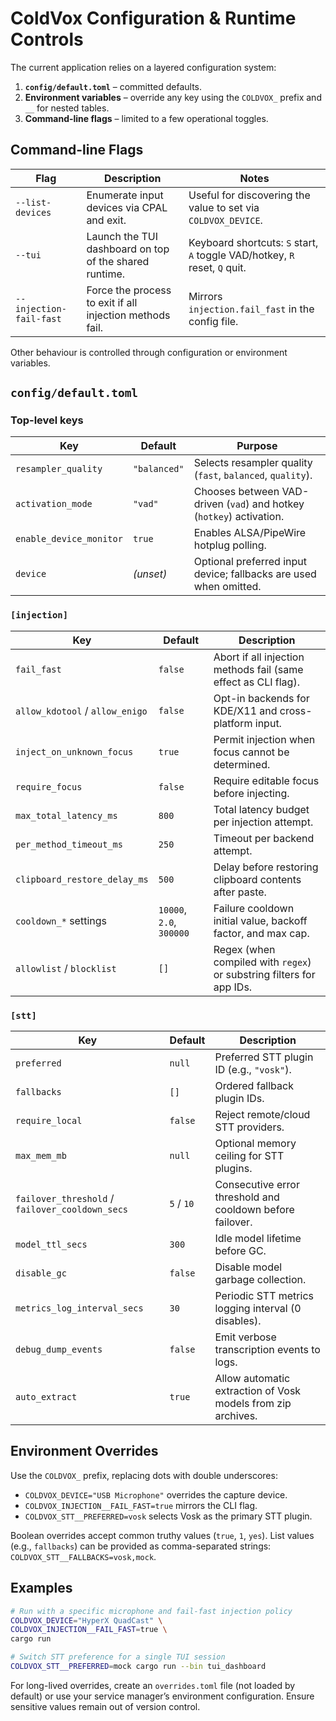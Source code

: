 # ColdVox Configuration & Runtime Controls

The current application relies on a layered configuration system:

1. **`config/default.toml`** – committed defaults.
2. **Environment variables** – override any key using the `COLDVOX_` prefix and `__` for nested tables.
3. **Command-line flags** – limited to a few operational toggles.

## Command-line Flags

| Flag | Description | Notes |
| --- | --- | --- |
| `--list-devices` | Enumerate input devices via CPAL and exit. | Useful for discovering the value to set via `COLDVOX_DEVICE`. |
| `--tui` | Launch the TUI dashboard on top of the shared runtime. | Keyboard shortcuts: `S` start, `A` toggle VAD/hotkey, `R` reset, `Q` quit. |
| `--injection-fail-fast` | Force the process to exit if all injection methods fail. | Mirrors `injection.fail_fast` in the config file. |

Other behaviour is controlled through configuration or environment variables.

## `config/default.toml`

### Top-level keys

| Key | Default | Purpose |
| --- | --- | --- |
| `resampler_quality` | `"balanced"` | Selects resampler quality (`fast`, `balanced`, `quality`). |
| `activation_mode` | `"vad"` | Chooses between VAD-driven (`vad`) and hotkey (`hotkey`) activation. |
| `enable_device_monitor` | `true` | Enables ALSA/PipeWire hotplug polling. |
| `device` | *(unset)* | Optional preferred input device; fallbacks are used when omitted. |

### `[injection]`

| Key | Default | Description |
| --- | --- | --- |
| `fail_fast` | `false` | Abort if all injection methods fail (same effect as CLI flag). |
| `allow_kdotool` / `allow_enigo` | `false` | Opt-in backends for KDE/X11 and cross-platform input. |
| `inject_on_unknown_focus` | `true` | Permit injection when focus cannot be determined. |
| `require_focus` | `false` | Require editable focus before injecting. |
| `max_total_latency_ms` | `800` | Total latency budget per injection attempt. |
| `per_method_timeout_ms` | `250` | Timeout per backend attempt. |
| `clipboard_restore_delay_ms` | `500` | Delay before restoring clipboard contents after paste. |
| `cooldown_*` settings | `10000`, `2.0`, `300000` | Failure cooldown initial value, backoff factor, and max cap. |
| `allowlist` / `blocklist` | `[]` | Regex (when compiled with `regex`) or substring filters for app IDs. |

### `[stt]`

| Key | Default | Description |
| --- | --- | --- |
| `preferred` | `null` | Preferred STT plugin ID (e.g., `"vosk"`). |
| `fallbacks` | `[]` | Ordered fallback plugin IDs. |
| `require_local` | `false` | Reject remote/cloud STT providers. |
| `max_mem_mb` | `null` | Optional memory ceiling for STT plugins. |
| `failover_threshold` / `failover_cooldown_secs` | `5` / `10` | Consecutive error threshold and cooldown before failover. |
| `model_ttl_secs` | `300` | Idle model lifetime before GC. |
| `disable_gc` | `false` | Disable model garbage collection. |
| `metrics_log_interval_secs` | `30` | Periodic STT metrics logging interval (0 disables). |
| `debug_dump_events` | `false` | Emit verbose transcription events to logs. |
| `auto_extract` | `true` | Allow automatic extraction of Vosk models from zip archives. |

## Environment Overrides

Use the `COLDVOX_` prefix, replacing dots with double underscores:

- `COLDVOX_DEVICE="USB Microphone"` overrides the capture device.
- `COLDVOX_INJECTION__FAIL_FAST=true` mirrors the CLI flag.
- `COLDVOX_STT__PREFERRED=vosk` selects Vosk as the primary STT plugin.

Boolean overrides accept common truthy values (`true`, `1`, `yes`). List values (e.g., `fallbacks`) can be provided as comma-separated strings: `COLDVOX_STT__FALLBACKS=vosk,mock`.

## Examples

```bash
# Run with a specific microphone and fail-fast injection policy
COLDVOX_DEVICE="HyperX QuadCast" \
COLDVOX_INJECTION__FAIL_FAST=true \
cargo run

# Switch STT preference for a single TUI session
COLDVOX_STT__PREFERRED=mock cargo run --bin tui_dashboard
```

For long-lived overrides, create an `overrides.toml` file (not loaded by default) or use your service manager’s environment configuration. Ensure sensitive values remain out of version control.
